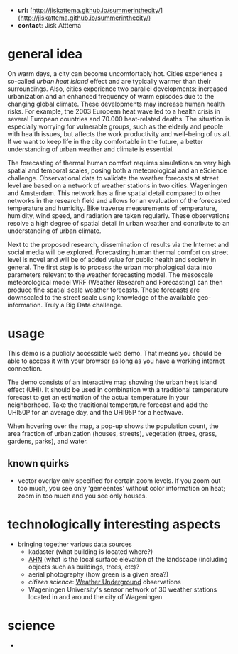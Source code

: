 

- **url:**  [http://jiskattema.github.io/summerinthecity/](http://jiskattema.github.io/summerinthecity/)
- **contact**: Jisk Atttema


# general idea

On warm days, a city can become uncomfortably hot. Cities experience a so-called _urban heat island_ effect and are typically warmer than their surroundings. Also, cities experience two parallel developments: increased urbanization and an enhanced frequency of warm episodes due to the changing global climate. These developments may increase human health risks. For example, the 2003 European heat wave led to a health crisis in several European countries and 70.000 heat-related deaths. The situation is especially worrying for vulnerable groups, such as the elderly and people with health issues, but affects the work productivity and well-being of us all. If we want to keep life in the city comfortable in the future, a better understanding of urban weather and climate is essential.

The forecasting of thermal human comfort requires simulations on very high spatial and temporal scales, posing both a meteorological and an eScience challenge. Observational data to validate the weather forecasts at street level are based on a network of weather stations in two cities: Wageningen and Amsterdam. This network has a fine spatial detail compared to other networks in the research field and allows for an evaluation of the forecasted temperature and humidity. Bike traverse measurements of temperature, humidity, wind speed, and radiation are taken regularly. These observations resolve a high degree of spatial detail in urban weather and contribute to an understanding of urban climate.

Next to the proposed research, dissemination of results via the Internet and social media will be explored. Forecasting human thermal comfort on street level is novel and will be of added value for public health and society in general. The first step is to process the urban morphological data into parameters relevant to the weather forecasting model. The mesoscale meteorological model WRF (Weather Research and Forecasting) can then produce fine spatial scale weather forecasts. These forecasts are downscaled to the street scale using knowledge of the available geo-information. Truly a Big Data challenge.

# usage

This demo is a publicly accessible web demo. That means you should be able to access it with your browser as long as you have a working internet connection.

The demo consists of an interactive map showing the urban heat island effect (UHI). It should be used in combination with a traditional temperature forecast to get an estimation of the actual temperature in your neighborhood. Take the traditional temperature forecast and add the UHI50P for an average day, and the UHI95P for a heatwave. 

When hovering over the map, a pop-up shows the population count, the area fraction of urbanization (houses, streets), vegetation (trees, grass, gardens, parks), and water.

## known quirks
- vector overlay only specified for certain zoom levels. If you zoom out too much, you see only 'gemeentes' without color information on heat; zoom in too much and you see only houses.



# technologically interesting aspects

- bringing together various data sources
  - kadaster (what building is located where?)
  - [AHN](http://ahn.maps.arcgis.com/apps/webappviewer/index.html?id=c3c98b8a4ff84ff4938fafe7cc106e88) (what is the local surface elevation of the landscape (including objects such as buildings, trees, etc)?
  -  aerial photography (how green is a given area?)
  -  _citizen science_: [Weather Underground](http://www.wunderground.com/) observations
  -  Wageningen University's sensor network of 30 weather stations located in and around the city of Wageningen



# science

- 
